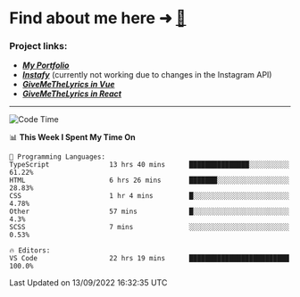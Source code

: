 # Find about me here ➜ [🧑](https://pauabella.dev)

### Project links:
- ***[My Portfolio](https://pauabella.dev)***
- ***[Instafy](https://instafy.me)*** (currently not working due to changes in the Instagram API)
- ***[GiveMeTheLyrics in Vue](https://lyrics.pauabella.dev)***
- ***[GiveMeTheLyrics in React](https://pauabella.dev/GiveMeTheLyrics)***

---
<!--START_SECTION:waka-->
![Code Time](http://img.shields.io/badge/Code%20Time-1%2C435%20hrs%2014%20mins-blue)

📊 **This Week I Spent My Time On** 

```text
💬 Programming Languages: 
TypeScript               13 hrs 40 mins      ███████████████░░░░░░░░░░   61.22% 
HTML                     6 hrs 26 mins       ███████░░░░░░░░░░░░░░░░░░   28.83% 
CSS                      1 hr 4 mins         █░░░░░░░░░░░░░░░░░░░░░░░░   4.78% 
Other                    57 mins             █░░░░░░░░░░░░░░░░░░░░░░░░   4.3% 
SCSS                     7 mins              ░░░░░░░░░░░░░░░░░░░░░░░░░   0.53%

🔥 Editors: 
VS Code                  22 hrs 19 mins      █████████████████████████   100.0%

```


 Last Updated on 13/09/2022 16:32:35 UTC
<!--END_SECTION:waka-->
